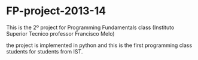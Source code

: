 # FP-project-2013-14
This is the 2º project for Programming Fundamentals class (Instituto Superior Tecnico professor Francisco Melo) 

the project is implemented in python and this is the first programming class students for students from IST.
